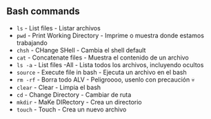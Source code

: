 ## Bash commands

* `ls` - List files - Listar archivos
* `pwd` - Print Working Directory - Imprime o muestra donde estamos trabajando
* `chsh` - CHange SHell - Cambia el shell default
* `cat` - Concatenate files - Muestra el contenido de un archivo
* `ls -a` - List files -All - Lista todos los archivos, incluyendo ocultos
* `source` - Execute file in bash - Ejecuta un archivo en el bash
* `rm -rf` - Borra todo ALV - Peligroooo, usenlo con precaución :skull:
* `clear` - Clear - Limpia el bash
* `cd` - Change Directory - Cambiar de ruta
* `mkdir` - MaKe DIRectory - Crea un directorio
* `touch` - Touch - Crea un nuevo archivo
